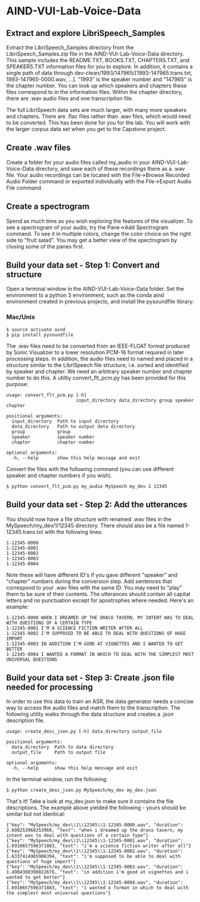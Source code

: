 # AIND-VUI-Lab-Voice-Data

## Extract and explore LibriSpeech_Samples
Extract the LibriSpeech_Samples directory from the LibriSpeech_Samples.zip file in the AIND-VUI-Lab-Voice-Data directory. This sample includes the README.TXT, BOOKS.TXT, CHAPTERS.TXT, and SPEAKERS.TXT information files for you to explore. In addition, it contains a single path of data through dev-clean/1993/147965/[1993-147965.trans.txt, 1993-147965-0000.wav, ...]. "1993" is the speaker number and "147965" is the chapter number. You can look up which speakers and chapters these files correspond to in the information files. Within the chapter directory, there are .wav audio files and one transcription file.  

The full LibriSpeech data sets are much larger, with many more speakers and chapters. There are .flac files rather than .wav files, which would need to be converted. This has been done for you for the lab. You will work with the larger corpus data set when you get to the Capstone project.

## Create .wav files
Create a folder for your audio files called my_audio in your AIND-VUI-Lab-Voice-Data directory, and save each of these recordings there as a .wav file. Your audio recordings can be located with the File->Browse Recorded Audio Folder command or exported individually with the File->Export Audio File command.

## Create a spectrogram
Spend as much time as you wish exploring the features of the visualizer. To see a spectrogram of your audio, try the Pane->Add Spectrogram command. To see it in multiple colors, change the color choice on the right side to "fruit salad". You may get a better view of the spectrogram by closing some of the panes first.

## Build your data set - Step 1: Convert and structure
Open a terminal window in the AIND-VUI-Lab-Voice-Data folder. Set the environment to a python 3 environment, such as the conda aind environment created in previous projects, and install the pysoundfile library:

### Mac/Unix
```
$ source activate aind
$ pip install pysoundfile
```

The .wav files need to be converted from an IEEE-FLOAT format produced by Sonic Visualizer to a lower resolution PCM-16 format required in later processing steps. In addition, the audio files need to named and placed in a structure similar to the LibriSpeech file structure, i.e. sorted and identified by speaker and chapter. We need an arbitrary speaker number and chapter number to do this. A utiltiy convert_flt_pcm.py has been provided for this purpose:

```
usage: convert_flt_pcm.py [-h]
                          input_directory data_directory group speaker chapter

positional arguments:
  input_directory  Path to input directory
  data_directory   Path to output data directory
  group            group
  speaker          speaker number
  chapter          chapter number

optional arguments:
  -h, --help       show this help message and exit
```

Convert the files with the following command (you can use different speaker and chapter numbers if you wish).
```
$ python convert_flt_pcm.py my_audio MySpeech my_dev 1 12345
```

## Build your data set - Step 2: Add the utterances
You should now have a file structure with renamed .wav files in the MySpeech/my_dev/1/12345 directory. There should also be a file named 1-12345.trans.txt with the following lines:

```
1-12345-0000 
1-12345-0001 
1-12345-0002 
1-12345-0003 
1-12345-0004
```
Note these will have different ID's if you gave different "speaker" and "chapter" numbers during the conversion step. Add sentences that correspond to your .wav files with the same ID. You may need to "play" them to be sure of their contents. The utterances should contain all capital letters and no punctuation except for apostrophes where needed. Here's an example:
```
1-12345-0000 WHEN I DREAMED UP THE DRACO TAVERN, MY INTENT WAS TO DEAL WITH QUESTIONS OF A CERTAIN TYPE  
1-12345-0001 I'M A SCIENCE FICTION WRITER AFTER ALL  
1-12345-0002 I'M SUPPOSED TO BE ABLE TO DEAL WITH QUESTIONS OF HUGE IMPORT  
1-12345-0003 IN ADDITION I'M GOOD AT VIGNETTES AND I WANTED TO GET BETTER  
1-12345-0004 I WANTED A FORMAT IN WHICH TO DEAL WITH THE SIMPLEST MOST UNIVERSAL QUESTIONS  
```

## Build your data set - Step 3: Create .json file needed for processing
In order to use this data to train an ASR, the data generator needs a concise way to access the audio files and match them to the transcription. The following utility walks through the data structure and creates a .json description file.
```
usage: create_desc_json.py [-h] data_directory output_file

positional arguments:
  data_directory  Path to data directory
  output_file     Path to output file

optional arguments:
  -h, --help      show this help message and exit
```

In the terminal window, run the following:
```
$ python create_desc_json.py MySpeech/my_dev my_dev.json
```

That's it! Take a look at my_dev.json to make sure it contains the file descriptions. The example above yielded the following - yours should be similar but not identical:
```
{"key": "MySpeech/my_dev\\1\\12345\\1-12345-0000.wav", "duration": 2.608253968253968, "text": "when i dreamed up the draco tavern, my intent was to deal with questions of a certain type"}
{"key": "MySpeech/my_dev\\1\\12345\\1-12345-0001.wav", "duration": 1.6910657596371883, "text": "i'm a science fiction writer after all"}
{"key": "MySpeech/my_dev\\1\\12345\\1-12345-0002.wav", "duration": 1.6337414965986394, "text": "i'm supposed to be able to deal with questions of huge import"}
{"key": "MySpeech/my_dev\\1\\12345\\1-12345-0003.wav", "duration": 1.4904308390022676, "text": "in addition i'm good at vignettes and i wanted to get better"}
{"key": "MySpeech/my_dev\\1\\12345\\1-12345-0004.wav", "duration": 1.6910657596371883, "text": "i wanted a format in which to deal with the simplest most universal questions"}
```